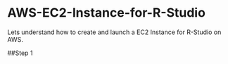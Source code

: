 # AWS-EC2-Instance-for-R-Studio
Lets understand how to create and launch a EC2 Instance for R-Studio on AWS.

##Step 1
